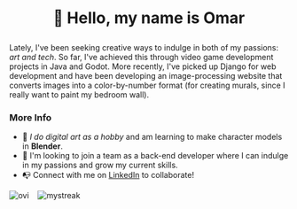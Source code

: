 # <p align="center">👋 Hello, my name is Omar</p>
Lately, I've been seeking creative ways to indulge in both of my passions: *art and tech*. So far, I've achieved this through video game development projects in Java and Godot. More recently, I've picked up Django for web development and have been developing an image-processing website that converts images into a color-by-number format (for creating murals, since I really want to paint my bedroom wall).
### <p>More Info</p>
- 🎨 *I do digital art as a hobby* and am learning to make character models in **Blender**.
- 👀 I'm looking to join a team as a back-end developer where I can indulge in my passions and grow my current skills.
- 📭 Connect with me on [LinkedIn](https://www.linkedin.com/in/omar-b-maldonado/) to collaborate!

<img src="https://github-readme-stats.vercel.app/api/top-langs?username=omar-b-maldonado&show_icons=true&locale=en&layout=compact&theme=tokyonight" alt="ovi" />&nbsp;&nbsp;&nbsp;&nbsp;<img src="https://github-readme-streak-stats.herokuapp.com/?user=omar-b-maldonado&theme=tokyonight" alt="mystreak"/>

<!--- Themes:
chartreuse-dark
tokyonight
bear
neon
<!---
Omar-B-Maldonado/Omar-B-Maldonado is a ✨ special ✨ repository because its `README.md` (this file) appears on your GitHub profile.
You can click the Preview link to take a look at your changes.
--->
